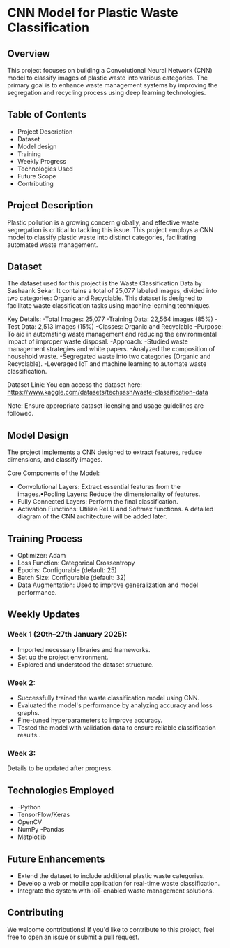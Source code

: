 # CNN Model for Plastic Waste Classification
## Overview
This project focuses on building a Convolutional Neural Network (CNN) model to classify images of plastic waste into various categories. The primary goal is to enhance waste management systems by improving the segregation and recycling process using deep learning technologies.

## Table of Contents
- Project Description
- Dataset
- Model design
- Training
- Weekly Progress
- Technologies Used
- Future Scope
- Contributing


## Project Description
Plastic pollution is a growing concern globally, and effective waste segregation is critical to tackling this issue. This project employs a CNN model to classify plastic waste into distinct categories, facilitating automated waste management.

## Dataset
The dataset used for this project is the Waste Classification Data by Sashaank Sekar. It contains a total of 25,077 labeled images, divided into two categories: Organic and Recyclable. This dataset is designed to facilitate waste classification tasks using machine learning techniques.

Key Details:
-Total Images: 25,077
-Training Data: 22,564 images (85%)
-Test Data: 2,513 images (15%)
-Classes: Organic and Recyclable
-Purpose: To aid in automating waste management and reducing the environmental impact of improper waste disposal.
-Approach:
-Studied waste management strategies and white papers.
-Analyzed the composition of household waste.
-Segregated waste into two categories (Organic and Recyclable).
-Leveraged IoT and machine learning to automate waste classification.

Dataset Link:
You can access the dataset here: https://www.kaggle.com/datasets/techsash/waste-classification-data

Note: Ensure appropriate dataset licensing and usage guidelines are followed.

## Model Design
The project implements a CNN designed to extract features, reduce dimensions, and classify images.

Core Components of the Model:
- Convolutional Layers: Extract essential features from the images.•Pooling Layers: Reduce the dimensionality of features.
- Fully Connected Layers: Perform the final classification.
- Activation Functions: Utilize ReLU and Softmax functions.
A detailed diagram of the CNN architecture will be added later.

## Training Process
- Optimizer: Adam
- Loss Function: Categorical Crossentropy
- Epochs: Configurable (default: 25)
- Batch Size: Configurable (default: 32)
- Data Augmentation: Used to improve generalization and model performance.

## Weekly Updates
### Week 1 (20th–27th January 2025):
- Imported necessary libraries and frameworks.
- Set up the project environment.
- Explored and understood the dataset structure.

### Week 2:
- Successfully trained the waste classification model using CNN.
- Evaluated the model's performance by analyzing accuracy and loss graphs.
- Fine-tuned hyperparameters to improve accuracy.
- Tested the model with validation data to ensure reliable classification results..

### Week 3:
Details to be updated after progress.

## Technologies Employed
- -Python
- TensorFlow/Keras
- OpenCV
- NumPy
-Pandas
- Matplotlib


## Future Enhancements
- Extend the dataset to include additional plastic waste categories.
- Develop a web or mobile application for real-time waste classification.
- Integrate the system with IoT-enabled waste management solutions.

## Contributing
We welcome contributions! If you'd like to contribute to this project, feel free to open an issue or submit a pull request.






